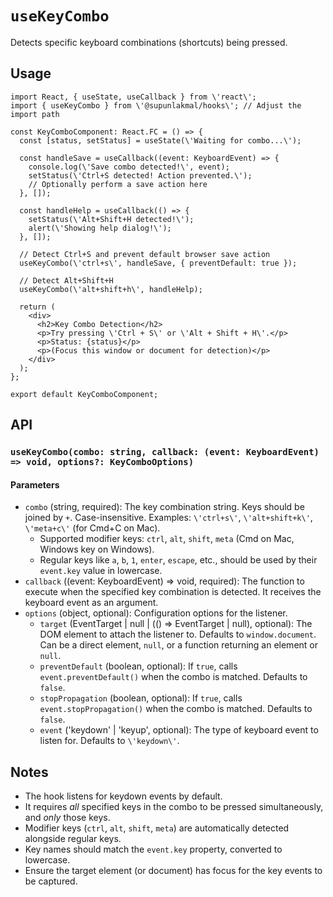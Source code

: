 # `useKeyCombo`

Detects specific keyboard combinations (shortcuts) being pressed.

## Usage

```tsx
import React, { useState, useCallback } from \'react\';
import { useKeyCombo } from \'@supunlakmal/hooks\'; // Adjust the import path

const KeyComboComponent: React.FC = () => {
  const [status, setStatus] = useState(\'Waiting for combo...\');

  const handleSave = useCallback((event: KeyboardEvent) => {
    console.log(\'Save combo detected!\', event);
    setStatus(\'Ctrl+S detected! Action prevented.\');
    // Optionally perform a save action here
  }, []);

  const handleHelp = useCallback(() => {
    setStatus(\'Alt+Shift+H detected!\');
    alert(\'Showing help dialog!\');
  }, []);

  // Detect Ctrl+S and prevent default browser save action
  useKeyCombo(\'ctrl+s\', handleSave, { preventDefault: true });

  // Detect Alt+Shift+H
  useKeyCombo(\'alt+shift+h\', handleHelp);

  return (
    <div>
      <h2>Key Combo Detection</h2>
      <p>Try pressing \'Ctrl + S\' or \'Alt + Shift + H\'.</p>
      <p>Status: {status}</p>
      <p>(Focus this window or document for detection)</p>
    </div>
  );
};

export default KeyComboComponent;
```

## API

### `useKeyCombo(combo: string, callback: (event: KeyboardEvent) => void, options?: KeyComboOptions)`

#### Parameters

- `combo` (string, required): The key combination string. Keys should be joined by `+`. Case-insensitive. Examples: `\'ctrl+s\'`, `\'alt+shift+k\'`, `\'meta+c\'` (for Cmd+C on Mac).
  - Supported modifier keys: `ctrl`, `alt`, `shift`, `meta` (Cmd on Mac, Windows key on Windows).
  - Regular keys like `a`, `b`, `1`, `enter`, `escape`, etc., should be used by their `event.key` value in lowercase.
- `callback` ((event: KeyboardEvent) => void, required): The function to execute when the specified key combination is detected. It receives the keyboard event as an argument.
- `options` (object, optional): Configuration options for the listener.
  - `target` (EventTarget | null | (() => EventTarget | null), optional): The DOM element to attach the listener to. Defaults to `window.document`. Can be a direct element, `null`, or a function returning an element or `null`.
  - `preventDefault` (boolean, optional): If `true`, calls `event.preventDefault()` when the combo is matched. Defaults to `false`.
  - `stopPropagation` (boolean, optional): If `true`, calls `event.stopPropagation()` when the combo is matched. Defaults to `false`.
  - `event` (\'keydown\' | \'keyup\', optional): The type of keyboard event to listen for. Defaults to `\'keydown\'`.

## Notes

- The hook listens for keydown events by default.
- It requires _all_ specified keys in the combo to be pressed simultaneously, and _only_ those keys.
- Modifier keys (`ctrl`, `alt`, `shift`, `meta`) are automatically detected alongside regular keys.
- Key names should match the `event.key` property, converted to lowercase.
- Ensure the target element (or document) has focus for the key events to be captured.
